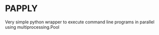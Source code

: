 # PAPPLY
Very simple python wrapper to execute command line programs in parallel using multiprocessing.Pool
